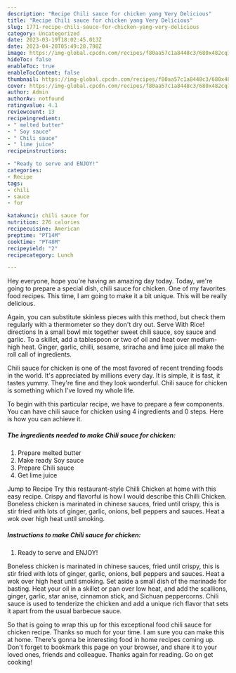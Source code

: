 ```yaml
---
description: "Recipe Chili sauce for chicken yang Very Delicious"
title: "Recipe Chili sauce for chicken yang Very Delicious"
slug: 1771-recipe-chili-sauce-for-chicken-yang-very-delicious
category: Uncategorized
date: 2023-03-19T18:02:45.013Z
date: 2023-04-20T05:49:28.798Z
image: https://img-global.cpcdn.com/recipes/f80aa57c1a8448c3/680x482cq70/chili-sauce-for-chicken-recipe-main-photo.jpg
hideToc: false
enableToc: true
enableTocContent: false
thumbnail: https://img-global.cpcdn.com/recipes/f80aa57c1a8448c3/680x482cq70/chili-sauce-for-chicken-recipe-main-photo.jpg
cover: https://img-global.cpcdn.com/recipes/f80aa57c1a8448c3/680x482cq70/chili-sauce-for-chicken-recipe-main-photo.jpg
author: Admin
authorAv: notfound
ratingvalue: 4.1
reviewcount: 13
recipeingredient:
- " melted butter"
- " Soy sauce"
- " Chili sauce"
- " lime juice"
recipeinstructions:

- "Ready to serve and ENJOY!"
categories:
- Recipe
tags:
- chili
- sauce
- for

katakunci: chili sauce for 
nutrition: 276 calories
recipecuisine: American
preptime: "PT14M"
cooktime: "PT48M"
recipeyield: "2"
recipecategory: Lunch

---
```



Hey everyone, hope you're having an amazing day today. Today, we're going to prepare a special dish, chili sauce for chicken. One of my favorites food recipes. This time, I am going to make it a bit unique. This will be really delicious.

Again, you can substitute skinless pieces with this method, but check them regularly with a thermometer so they don&#39;t dry out. Serve With Rice! directions In a small bowl mix together sweet chili sauce, soy sauce and garlic. To a skillet, add a tablespoon or two of oil and heat over medium-high heat. Ginger, garlic, chilli, sesame, sriracha and lime juice all make the roll call of ingredients.

Chili sauce for chicken is one of the most favored of recent trending foods in the world. It's appreciated by millions every day. It is simple, it is fast, it tastes yummy. They're fine and they look wonderful. Chili sauce for chicken is something which I've loved my whole life.


To begin with this particular recipe, we have to prepare a few components. You can have chili sauce for chicken using 4 ingredients and 0 steps. Here is how you can achieve it.

<!--inarticleads1-->

##### The ingredients needed to make Chili sauce for chicken:

1. Prepare  melted butter
1. Make ready  Soy sauce
1. Prepare  Chili sauce
1. Get  lime juice


Jump to Recipe Try this restaurant-style Chilli Chicken at home with this easy recipe. Crispy and flavorful is how I would describe this Chilli Chicken. Boneless chicken is marinated in chinese sauces, fried until crispy, this is stir fried with lots of ginger, garlic, onions, bell peppers and sauces. Heat a wok over high heat until smoking. 

<!--inarticleads2-->

##### Instructions to make Chili sauce for chicken:


1. Ready to serve and ENJOY!

Boneless chicken is marinated in chinese sauces, fried until crispy, this is stir fried with lots of ginger, garlic, onions, bell peppers and sauces. Heat a wok over high heat until smoking. Set aside a small dish of the marinade for basting. Heat your oil in a skillet or pan over low heat, and add the scallions, ginger, garlic, star anise, cinnamon stick, and Sichuan peppercorns. Chili sauce is used to tenderize the chicken and add a unique rich flavor that sets it apart from the usual barbecue sauce. 

So that is going to wrap this up for this exceptional food chili sauce for chicken recipe. Thanks so much for your time. I am sure you can make this at home. There's gonna be interesting food in home recipes coming up. Don't forget to bookmark this page on your browser, and share it to your loved ones, friends and colleague. Thanks again for reading. Go on get cooking!
